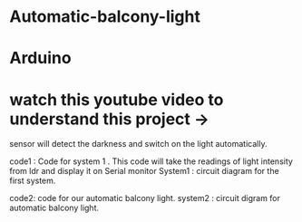 # Automatic-balcony-light
# Arduino 
# watch this youtube video to understand this project ->


sensor will detect the darkness and switch on the light automatically.

code1 : Code for system 1 . This code will take the readings of light intensity from ldr and display it on Serial monitor 
System1 : circuit diagram for the first system.


code2: code for our automatic balcony light.
system2 : circuit digram for automatic balcony light.
